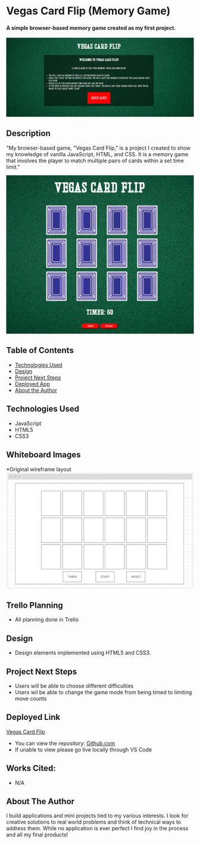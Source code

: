 # Vegas Card Flip (Memory Game)

#### A simple browser-based memory game created as my first project.
<img src="./assets/images/memorygame-home.png" alt="Home Page"/>

## Description
"My browser-based game, "Vegas Card Flip," is a project I created to show my knowledge of vanilla JavaScript, HTML, and CSS. It is a memory game that involves the player to match multiple pairs of cards within a set time limit."

<img src="./assets/images/memorygame-play.png" alt="Game Page"/>

## Table of Contents
* [Technologies Used](#technologiesused)
* [Design](#design)
* [Project Next Steps](#nextsteps)
* [Deployed App](#deployment)
* [About the Author](#author)

## <a name="technologiesused"></a>Technologies Used
* JavaScript
* HTML5
* CSS3

## Whiteboard Images
*Original wireframe layout
<img src="./assets/images/memorygame-wireframe.png" alt="Original Wireframe"/>

## Trello Planning
* All planning done in Trello

## <a name="design"></a>Design
* Design elements implemented using HTML5 and CSS3. 

## <a name="nextsteps"></a>Project Next Steps
* Users will be able to choose different difficulties
* Users wil be able to change the game mode from being timed to limiting move counts

## <a name="deployment"></a>Deployed Link
[Vegas Card Flip](https://mherrera491.github.io/ConcentrationGame/)

* You can view the repository:
[Github.com](https://github.com/mherrera491/ConcentrationGame)
* If unable to view please go live locally through VS Code
    
## Works Cited:
* N/A

## <a name="author"></a>About The Author
I build applications and mini projects tied to my various interests. I look for creative solutions to real world problems and think of technical ways to address them. While no application is ever perfect I find joy in the process and all my final products!